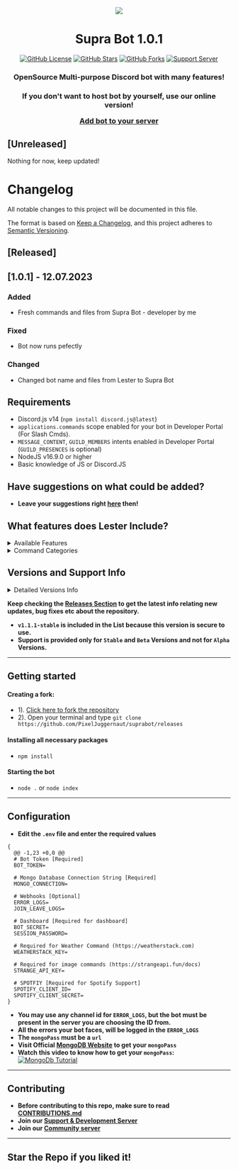 
**<p align="center"> <img src="https://i.imgur.com/dxS1u0b.jpg" /> </p>**


<h1 align="center"> Supra Bot 1.0.1  </h1>
<p align="center">
<a href="https://github.com/PixelJuggernaut/suprabot/blob/main/LICENSE"><img alt="GitHub License" src="https://img.shields.io/github/license/PixelJuggernaut/suprabot?style=for-the-badge"></a>
<a href="https://github.com/PixelJuggernaut/stargazers"><img alt="GitHub Stars" src="https://img.shields.io/github/stars/PixelJuggernaut/suprabot?style=for-the-badge"></a> 
<a href="PixelJuggernaut/suprabot/network"><img alt="GitHub Forks" src="https://img.shields.io/github/forks/PixelJuggernaut/suprabot?style=for-the-badge"></a>
<a href="https://discord.gg/pk8Ve68UEH"><img alt="Support Server" src="https://img.shields.io/badge/Discord-7289DA?style=for-the-badge&logo=discord&logoColor=white"></a>
</p>
<h3 align="center">OpenSource Multi-purpose Discord bot with many features!</h3>
<h3 align="center">If you don't want to host bot by yourself, use our online version!

[Add bot to your server](https://discord.com/api/oauth2/authorize?client_id=915323367177982012&scope=bot+applications.commands&permissions=1374891928950)</h3>

## [Unreleased]
Nothing for now, keep updated!
# Changelog

All notable changes to this project will be documented in this file.

The format is based on [Keep a Changelog](https://keepachangelog.com/en/1.0.0/),
and this project adheres to [Semantic Versioning](https://semver.org/spec/v2.0.0.html).

## [Released]

## [1.0.1] - 12.07.2023

### Added

- Fresh commands and files from Supra Bot - developer by me

### Fixed

- Bot now runs pefectly

### Changed

- Changed bot name and files from Lester to Supra Bot

## Requirements
- Discord.js v14 (`npm install discord.js@latest`)
- `applications.commands` scope enabled for your bot in Developer Portal (For Slash Cmds).
- `MESSAGE_CONTENT`, `GUILD_MEMBERS` intents enabled in Developer Portal (`GUILD_PRESENCES` is optional)
- NodeJS v16.9.0 or higher
- Basic knowledge of JS or Discord.JS

## Have suggestions on what could be added?
- **Leave your suggestions right [here](https://github.com/PixelJuggernaut/suprabot/discussions) then!**

## What features does Lester Include?

<details><summary>Available Features</summary>

| Features             | Availability |
| -------------------- | ------------ |
| Anti-Link            |     ✅       |
| Autorole             |     ✅       |
| Auto-Mod             |     ✅       |
| Custom Prefix        |     ✅       |
| Database             |     ✅       |
| Welcomer             |     ✅       |
| Welcomer             |     ✅       |
| Logging              |     ✅       |
| Fun                  |     ✅       |
| Menu(s)              |     ✅       |
| Suggestion System    |     ✅       |
| Slash Commands       |     ✅       |
| Rep System           |     ✅       |
| Verification System  |     ✅       |
| Vote Credits         |     ✅       |
| Economy              |     ✅       |
| Notes                |     ✅       |
| Invites              |     ✅       |
| Levels               |     ✅       |
| Suggestions          |     ✅       |
| Dashboard            |     ✅       |
| Giveaways            |     ✅       |
| And other stuff, take a look :)      | 

</details>

<details><summary>Command Categories</summary>

| Commands Category      | Availability |
| ---------------------- | ------------ |
| Configuration          |     ✅       |
| Fun                    |     ✅       |
| Image                  |     ✅       |
| Info                   |     ✅       |
| Moderation             |     ✅       |
| Music                  |     ✅       |
| NSFW                   |     ✅       |
| Utilities              |     ✅       |

</details>

## Versions and Support Info

<details><summary>Detailed Versions Info</summary>

|              Supra Versions                            |      Support Status      |
| ------------------------------------------------------ | ------------------------ |
| v1.0.1-beta                                            |         Available        |

</details>

 **Keep checking the [Releases Section]([https://github.com/PixelJuggernaut/suprabot/releases]) to get the latest info relating new updates, bug fixes etc about the repository.**
- **`v1.1.1-stable` is included in the List because this version is secure to use.**
- **Support is provided only for `Stable` and `Beta` Versions and not for `Alpha` Versions.**

---

## Getting started
#### Creating a fork:
- 1). [Click here to fork the repository](https://github.com/PixelJuggernaut/suprabot)
- 2). Open your terminal and type `git clone https://github.com/PixelJuggernaut/suprabot/releases`
#### Installing all necessary packages
- `npm install`
#### Starting the bot
- `node .` or `node index` 

---

## Configuration
- **Edit the `.env` file and enter the  required values**
```
{
  @@ -1,23 +0,0 @@
  # Bot Token [Required]
  BOT_TOKEN= 

  # Mongo Database Connection String [Required]
  MONGO_CONNECTION= 

  # Webhooks [Optional]
  ERROR_LOGS=
  JOIN_LEAVE_LOGS=

  # Dashboard [Required for dashboard]
  BOT_SECRET= 
  SESSION_PASSWORD= 

  # Required for Weather Command (https://weatherstack.com)
  WEATHERSTACK_KEY=

  # Required for image commands (https://strangeapi.fun/docs)
  STRANGE_API_KEY=

  # SPOTFIY [Required for Spotify Support]
  SPOTIFY_CLIENT_ID= 
  SPOTIFY_CLIENT_SECRET= 
}
```
- **You may use any channel id for `ERROR_LOGS`, but the bot must be present in the server you are choosing the ID from.**
- **All the errors your bot faces, will be logged in the `ERROR_LOGS`**
- **The `mongoPass` must be a `url`**
- **Visit Official [MongoDB Website](https://mongodb.com) to get your `mongoPass`**
- **Watch this video to know how to get your `mongoPass`:**
[![MongoDb Tutorial](http://img.youtube.com/vi/pf-8KA8td88/0.jpg)](http://www.youtube.com/watch?v=pf-8KA8td88 "MongoDB Tutorial")


---

## Contributing
- **Before contributing to this repo, make sure to read [CONTRIBUTIONS.md](https://github.com/PixelJuggernaut/suprabot/blob/main/CONTRIBUTING.md)**
- **Join our [Support & Development Server](https://discord.gg/pk8Ve68UEH)**
- **Join our [Community server](https://discord.gg/EKVzH5tqhR)**

---

## Star the Repo if you liked it!
